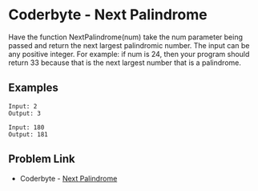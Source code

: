 # Coderbyte - Next Palindrome

Have the function NextPalindrome(num) take the num parameter being passed and return the next largest palindromic number. The input can be any positive integer. For example: if num is 24, then your program should return 33 because that is the next largest number that is a palindrome.

## Examples

```
Input: 2
Output: 3
```

```
Input: 180
Output: 181
```

## Problem Link

- Coderbyte - [Next Palindrome](https://coderbyte.com/editor/Next%20Palindrome:JavaScript)
